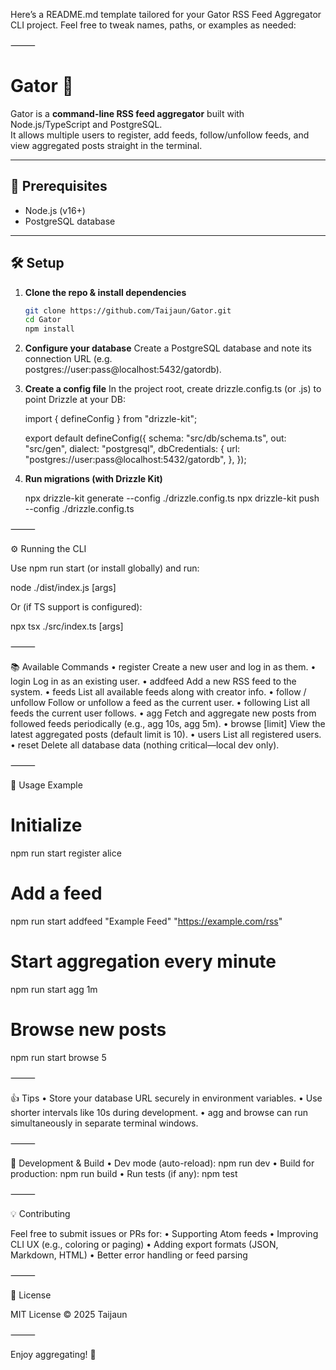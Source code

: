 Here’s a README.md template tailored for your Gator RSS Feed Aggregator CLI project. Feel free to tweak names, paths, or examples as needed:

⸻


# Gator 🦅

Gator is a **command-line RSS feed aggregator** built with Node.js/TypeScript and PostgreSQL.  
It allows multiple users to register, add feeds, follow/unfollow feeds, and view aggregated posts straight in the terminal.

---

## 🚀 Prerequisites

- Node.js (v16+)
- PostgreSQL database

---

## 🛠️ Setup

1. **Clone the repo & install dependencies**

   ```bash
   git clone https://github.com/Taijaun/Gator.git
   cd Gator
   npm install

2. **Configure your database**
    Create a PostgreSQL database and note its connection URL (e.g. 		 
    postgres://user:pass@localhost:5432/gatordb).

3. **Create a config file**
    In the project root, create drizzle.config.ts (or .js) to point Drizzle at your DB:

   import { defineConfig } from "drizzle-kit";

    export default defineConfig({
    schema: "src/db/schema.ts",
    out: "src/gen",
    dialect: "postgresql",
    dbCredentials: {
    url: "postgres://user:pass@localhost:5432/gatordb",
  },
});

4. **Run migrations (with Drizzle Kit)**

    npx drizzle-kit generate --config ./drizzle.config.ts
    npx drizzle-kit push --config ./drizzle.config.ts



⸻

⚙️ Running the CLI

Use npm run start (or install globally) and run:

node ./dist/index.js <command> [args]

Or (if TS support is configured):

npx tsx ./src/index.ts <command> [args]


⸻

📚 Available Commands
	•	register <username>
Create a new user and log in as them.
	•	login <username>
Log in as an existing user.
	•	addfeed <name> <url>
Add a new RSS feed to the system.
	•	feeds
List all available feeds along with creator info.
	•	follow <url> / unfollow <url>
Follow or unfollow a feed as the current user.
	•	following
List all feeds the current user follows.
	•	agg <interval>
Fetch and aggregate new posts from followed feeds periodically (e.g., agg 10s, agg 5m).
	•	browse [limit]
View the latest aggregated posts (default limit is 10).
	•	users
List all registered users.
	•	reset
Delete all database data (nothing critical—local dev only).

⸻

🧩 Usage Example

# Initialize
npm run start register alice

# Add a feed
npm run start addfeed "Example Feed" "https://example.com/rss"

# Start aggregation every minute
npm run start agg 1m

# Browse new posts
npm run start browse 5


⸻

👍 Tips
	•	Store your database URL securely in environment variables.
	•	Use shorter intervals like 10s during development.
	•	agg and browse can run simultaneously in separate terminal windows.

⸻

🧪 Development & Build
	•	Dev mode (auto-reload): npm run dev
	•	Build for production: npm run build
	•	Run tests (if any): npm test

⸻

💡 Contributing

Feel free to submit issues or PRs for:
	•	Supporting Atom feeds
	•	Improving CLI UX (e.g., coloring or paging)
	•	Adding export formats (JSON, Markdown, HTML)
	•	Better error handling or feed parsing

⸻

📝 License

MIT License © 2025 Taijaun

⸻

Enjoy aggregating! 🦅
